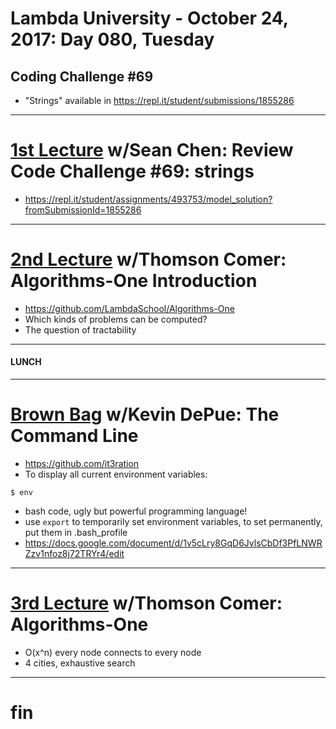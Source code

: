 # Lambda University - October 24, 2017: Day 080, Tuesday
## Coding Challenge #69
- "Strings" available in https://repl.it/student/submissions/1855286
***
# [1st Lecture](https://youtu.be/VC52108omBI) w/Sean Chen: Review Code Challenge #69: strings
- https://repl.it/student/assignments/493753/model_solution?fromSubmissionId=1855286

***
# [2nd Lecture](https://youtu.be/mNhV6-K3f8s) w/Thomson Comer: Algorithms-One Introduction
- https://github.com/LambdaSchool/Algorithms-One
- Which kinds of problems can be computed?
- The question of tractability

***
#### LUNCH
***
# [Brown Bag](https://youtu.be/LcRbERkJ2ok) w/Kevin DePue: The Command Line
- https://github.com/it3ration
- To display all current environment variables:
```console
$ env
```

- bash code, ugly but powerful programming language!
- use `export` to temporarily set environment variables, to set permanently, put them in .bash_profile
- https://docs.google.com/document/d/1v5cLry8GqD6JvlsCbDf3PfLNWRZzv1nfoz8j72TRYr4/edit

***
# [3rd Lecture](https://youtu.be/sgUiTVtt7lA) w/Thomson Comer: Algorithms-One
- O(x^n) every node connects to every node
- 4 cities, exhaustive search

***
# fin
